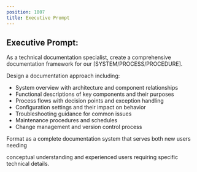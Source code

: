 ```yaml
---
position: 1807
title: Executive Prompt
---
```


## Executive Prompt:

As a technical documentation specialist, create a comprehensive documentation framework for our [SYSTEM/PROCESS/PROCEDURE].





Design a documentation approach including:

- System overview with architecture and component relationships
- Functional descriptions of key components and their purposes
- Process flows with decision points and exception handling
- Configuration settings and their impact on behavior
- Troubleshooting guidance for common issues
- Maintenance procedures and schedules
- Change management and version control process




Format as a complete documentation system that serves both new users needing

conceptual understanding and experienced users requiring specific technical details.